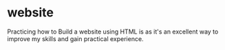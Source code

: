 # website

 Practicing how to Build a website using HTML is as it's an  excellent way to improve my  skills and gain practical experience.
